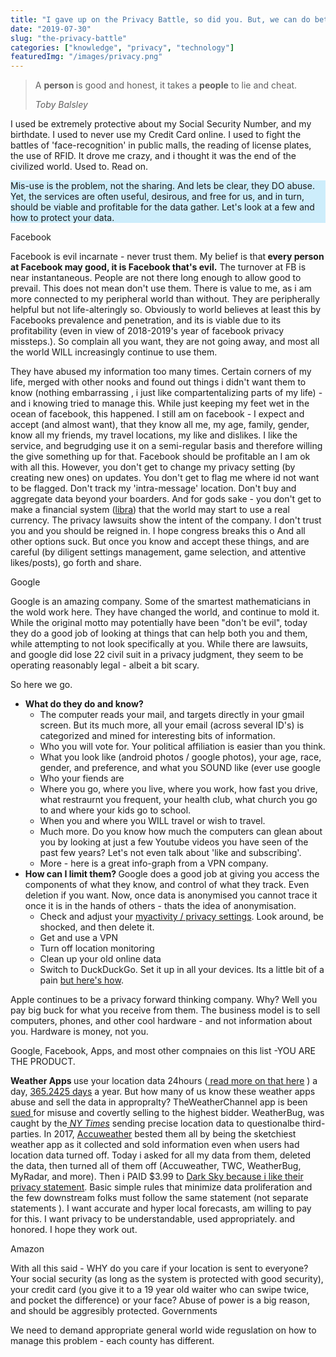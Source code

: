 ```yaml
---
title: "I gave up on the Privacy Battle, so did you. But, we can do better."
date: "2019-07-30"
slug: "the-privacy-battle"
categories: ["knowledge", "privacy", "technology"]
featuredImg: "/images/privacy.png"
---
```


<!-- wp:quote -->
<blockquote class="wp-block-quote"><p>A <strong>person </strong>is good and honest, it takes a <strong>people</strong> to lie and cheat.</p><cite>Toby Balsley</cite></blockquote>
<!-- /wp:quote -->

<!-- wp:paragraph -->
<p>I used be extremely protective about my Social Security Number, and my birthdate.  I used to never use my Credit Card online.  I used to fight the battles of 'face-recognition' in public malls, the reading of license plates, the use of RFID.  It drove me crazy, and i thought it was the end of the civilized world. Used to. Read on.</p>
<!-- /wp:paragraph -->

<!-- wp:paragraph {"customBackgroundColor":"#cdedfb"} -->
<p style="background-color:#cdedfb" class="has-background">Mis-use is the problem, not the sharing. And lets be clear, they DO abuse.  Yet, the services are often useful, desirous, and free for us, and in turn,  should be viable and profitable for the data gather.  Let's look at a few and how to protect your data.</p>
<!-- /wp:paragraph -->

Facebook

<!-- wp:paragraph {"dropCap":true} -->
<p class="has-drop-cap">Facebook is evil incarnate - never trust them.  My belief is that<strong> every person at Facebook may good, it is Facebook that's evil.</strong> The turnover at FB is near instantaneous. People are not there long enough to allow good to prevail.  This does not mean don't use them.  There is value to me, as i am more connected to my peripheral world than without.  They are peripherally helpful but not life-alteringly so. Obviously to world believes at least this by Facebooks prevalence and penetration, and its is viable due to its profitability (even in view of  2018-2019's year of facebook privacy missteps.).   So complain all you want, they are not going away, and most all the world WILL increasingly continue to use them.</p>
<!-- /wp:paragraph -->

<!-- wp:paragraph -->
<p>They have abused my information too many times. Certain corners of my life, merged with other nooks and found out things i didn't want them to know (nothing embarrassing , i just like compartentalizing parts of my life) - and i knowing tried to manage this. While just keeping my feet wet in the ocean of facebook, this happened.  I still am on facebook -  I expect and accept (and almost want), that they know all me, my age, family,  gender, know all my friends, my travel locations, my like and dislikes.  I like the service, and begrudging use it on a semi-regular basis and therefore willing the give something up for that. Facebook should be profitable an I am ok with all this. However, you don't get to change my privacy setting (by creating new ones) on updates. You don't get to flag me where id not want to be flagged.  Don't track my 'intra-message' location.  Don't buy and aggregate data beyond your boarders.  And for gods sake - you don't get to make a financial system (<a href="https://www.newsbtc.com/2019/03/11/facebook-crypto/">libra</a>) that the world may start to use a real currency.  The privacy lawsuits show the intent of the company.  I don't trust you and you should be reigned in. I hope congress breaks this o And all other options suck. But once you know and accept these things, and are careful (by diligent settings management, game selection, and attentive likes/posts), go forth and share.</p>
<!-- /wp:paragraph -->

Google
<!-- wp:paragraph {"dropCap":true} -->
<p class="has-drop-cap">Google is an amazing company. Some of the smartest mathematicians in the wold work here. They have changed the world, and continue to mold it.  While the original motto may potentially have been "don't be evil",  today they do a good job of looking at things that can help both you and them, while attempting to not look specifically at you.   While there are lawsuits, and google did lose 22 civil suit in a privacy judgment, they seem to be operating reasonably legal - albeit a bit scary.</p>
<!-- /wp:paragraph -->

<!-- wp:paragraph -->
<p>So here we go. </p>
<!-- /wp:paragraph -->

<!-- wp:list -->
<ul><li><strong>What do they do and know?</strong> <ul><li>The computer reads your mail, and targets directly in your gmail screen. But its much more, all your email (across several ID's) is categorized and mined for interesting bits of information.</li></ul><ul><li>Who you will vote for. Your political affiliation is easier than you think.</li><li>What you look like (android photos / google photos), your age, race, gender, and preference, and what you SOUND like (ever use google</li></ul><ul><li>Who your fiends are</li><li>Where you go, where you live, where you work, how fast you drive, what restraurnt you frequent, your health club, what church you go to and where your kids go to school.</li><li>When you and where you WILL travel or wish to travel.</li><li>Much more. Do you know how much the computers can glean about you by looking at just a few Youtube videos you have seen of the past few years?  Let's not even talk about 'like and subscribing'.</li><li>More - here is a great info-graph from a VPN company.</li></ul></li><li><strong>How can I limit them?  </strong>Google does a good job at giving you access the components of what they know, and control of what they track. Even deletion if you want. Now, once data is anonymised you cannot trace it once it is in the hands of others - thats the idea of anonymisation.<ul><li>Check and adjust your <a href="https://myactivity.google.com/">myactivity / privacy settings</a>. Look around, be shocked, and then delete it. </li><li>Get and use a VPN </li><li>Turn off location monitoring </li></ul><ul><li>Clean up your old online data</li></ul><ul><li>Switch to DuckDuckGo. Set it up in all your devices. Its a little bit of a pain <a href="https://techpp.com/2015/08/06/google-duckduckgo-guide/">but here's how</a>.</li></ul></li></ul>
<!-- /wp:list -->

<!-- wp:paragraph {"dropCap":true} -->
<p class="has-drop-cap">Apple continues to be a privacy forward thinking company. Why? Well you pay big buck for what you receive from them. The business model is to sell computers, phones, and other cool hardware - and not information about you. Hardware is money, not you.   </p>
<!-- /wp:paragraph -->

<!-- wp:paragraph -->
<p>Google, Facebook, Apps, and most other compnaies on this list -YOU ARE THE PRODUCT.</p>
<!-- /wp:paragraph -->

<!-- wp:paragraph {"dropCap":true} -->
<p class="has-drop-cap"><strong>Weather Apps </strong>use your location data 24hours (<a href="https://ybotman.com/your-weather-app-privacy-statement/"> read more on that here</a> ) a day, <a href="https://en.wikipedia.org/wiki/Year">365.2425 days</a> a year.  But how many of us know these weather apps abuse and sell the data in appropralty?  TheWeatherChannel app is been <a href="https://www.nytimes.com/2019/01/03/technology/weather-channel-app-lawsuit.html">sued </a>for misuse and covertly selling to the highest bidder. WeatherBug, was caught by the<em><a rel="noreferrer noopener" href="https://www.nytimes.com/2018/12/10/technology/location-tracking-apps-privacy.html" target="_blank"> NY Times</a></em> sending precise location data to questionalbe third-parties.  In 2017, <a rel="noreferrer noopener" href="https://www.zdnet.com/article/accuweather-still-shares-precise-location-with-advertisers-tests-reveal/" target="_blank">Accuweather</a> bested them all by being the sketchiest weather app as it collected and sold information even when users had location data turned off.  Today i asked for all my data from them, deleted the data, then turned all of them off (Accuweather, TWC, WeatherBug, MyRadar, and more).  Then i PAID $3.99 to <a href="https://darksky.net/privacy">Dark Sky because i like their privacy statement</a>. Basic simple rules that minimize data proliferation and the few downstream folks must follow the same statement (not separate statements ).  I want accurate and hyper local forecasts, am willing to pay for this.  I want privacy to be understandable, used appropriately. and honored.  I hope they work out. </p>
<!-- /wp:paragraph -->

<!-- wp:paragraph {"dropCap":true} -->
<p class="has-drop-cap">Amazon</p>
<!-- /wp:paragraph -->

<!-- wp:paragraph -->
<p>With all this said - WHY do you care if your location is sent to everyone? Your social security (as long as the system is protected with good security), your credit card (you give it to a 19 year old waiter who can swipe twice, and pocket the difference) or your face? Abuse of power is a big reason, and should be aggresibly protected.  Governments </p>
<!-- /wp:paragraph -->

<!-- wp:paragraph -->
<p>We need to demand appropriate general world wide reguslation on how to manage this problem - each county has different.  </p>
<!-- /wp:paragraph -->
